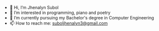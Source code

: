 - 👋 Hi, I’m Jhenalyn Subol
- 👀 I’m interested in programming, piano and poetry
- 🌱 I’m currently pursuing my Bachelor's degree in Computer Engineering 
- 📫 How to reach me: suboljhenalyn3@gmail.com

<!---
jhenals/jhenals is a ✨ special ✨ repository because its `README.md` (this file) appears on your GitHub profile.
You can click the Preview link to take a look at your changes.
--->
